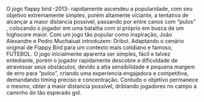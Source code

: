 O jogo flappy bird -2013- rapidamente ascendeu a popularidade, com seu objetivo extremamente simples, porém altamente viciante, a tentativa de alcançar a maior distancia possível, passando por entre canos com “pulos” , colocando o jogador em uma batalha com si próprio em busca de um highscore maior. Com um jogo tão popular como inspiração, João Alexandre e Pedro Muchaluat introduzem: Dribol. Adaptando o cenário original de Flappy Bird para um contexto mais cotidiano e famoso, FUTEBOL. O jogo inicialmente aparenta ser simples, fácil e talvez entediante, porém o jogador rapidamente descobre a dificuldade de atravessar seus obstáculos, devido a alta sensibilidade e pequena margem de erro para “pulos”, criando uma experiencia engajadora e competitiva, demandando timing preciso e concentração. Contudo o objetivo permanece o mesmo, obter a maior distancia possível, driblando jogadores no campo a caminho do tão esperado gol.

